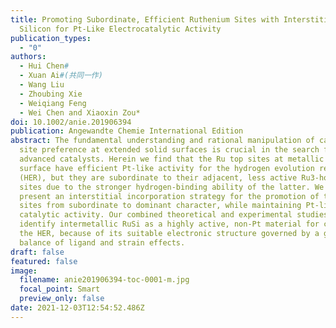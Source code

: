 ```yaml
---
title: Promoting Subordinate, Efficient Ruthenium Sites with Interstitial
  Silicon for Pt‐Like Electrocatalytic Activity
publication_types:
  - "0"
authors:
  - Hui Chen#
  - Xuan Ai#(共同一作)
  - Wang Liu
  - Zhoubing Xie
  - Weiqiang Feng
  - Wei Chen and Xiaoxin Zou*
doi: 10.1002/anie.201906394
publication: Angewandte Chemie International Edition
abstract: The fundamental understanding and rational manipulation of catalytic
  site preference at extended solid surfaces is crucial in the search for
  advanced catalysts. Herein we find that the Ru top sites at metallic ruthenium
  surface have efficient Pt-like activity for the hydrogen evolution reaction
  (HER), but they are subordinate to their adjacent, less active Ru3-hollow
  sites due to the stronger hydrogen-binding ability of the latter. We also
  present an interstitial incorporation strategy for the promotion of the Ru top
  sites from subordinate to dominant character, while maintaining Pt-like
  catalytic activity. Our combined theoretical and experimental studies further
  identify intermetallic RuSi as a highly active, non-Pt material for catalyzing
  the HER, because of its suitable electronic structure governed by a good
  balance of ligand and strain effects.
draft: false
featured: false
image:
  filename: anie201906394-toc-0001-m.jpg
  focal_point: Smart
  preview_only: false
date: 2021-12-03T12:54:52.486Z
---
```

